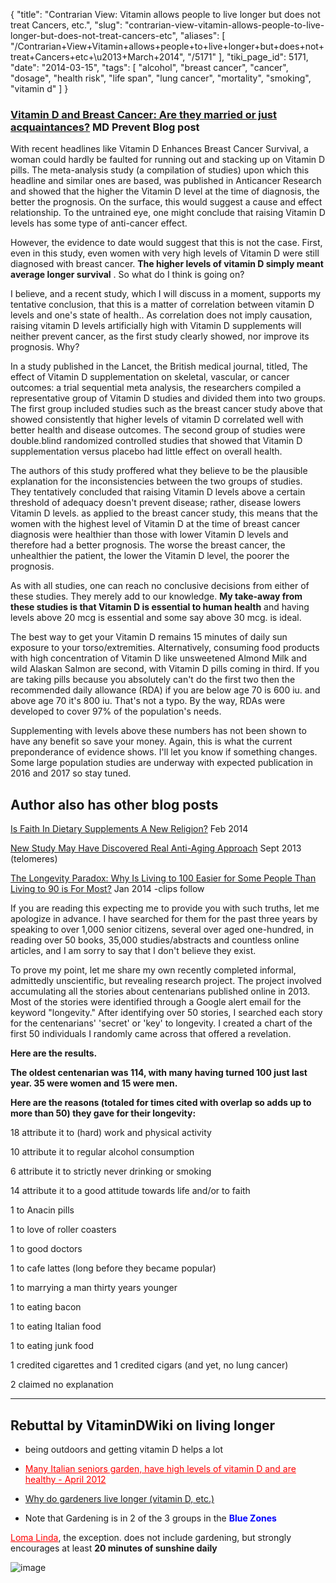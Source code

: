 {
    "title": "Contrarian View: Vitamin allows people to live longer but does not treat Cancers, etc.",
    "slug": "contrarian-view-vitamin-allows-people-to-live-longer-but-does-not-treat-cancers-etc",
    "aliases": [
        "/Contrarian+View+Vitamin+allows+people+to+live+longer+but+does+not+treat+Cancers+etc+\u2013+March+2014",
        "/5171"
    ],
    "tiki_page_id": 5171,
    "date": "2014-03-15",
    "tags": [
        "alcohol",
        "breast cancer",
        "cancer",
        "dosage",
        "health risk",
        "life span",
        "lung cancer",
        "mortality",
        "smoking",
        "vitamin d"
    ]
}


### [Vitamin D and Breast Cancer: Are they married or just acquaintances?](http://mdprevent.blogspot.com/2014/03/vitamin-d-and-breast-cancer-married-or.html%20) MD Prevent Blog post

With recent headlines like Vitamin D Enhances Breast Cancer Survival, a woman could hardly be faulted for running out and stacking up on Vitamin D pills.  The meta-analysis study (a compilation of studies) upon which this headline and similar ones are based, was published in Anticancer Research and showed that the higher the Vitamin D level at the time of diagnosis, the better the prognosis. On the surface, this would suggest a cause and effect relationship.  To the untrained eye, one might conclude that raising Vitamin D levels has some type of anti-cancer effect.

However, the evidence to date would suggest that this is not the case. First, even in this study, even women with very high levels of Vitamin D were still diagnosed with breast cancer.   **The higher levels of vitamin D simply meant average longer survival** . So what do I think is going on? 

I believe, and a recent study, which I will discuss in a moment, supports my tentative conclusion, that this is a matter of correlation between vitamin D levels and one's state of health..  As correlation does not imply causation, raising vitamin D levels artificially high with Vitamin D supplements will neither prevent cancer, as the first study clearly showed, nor improve its prognosis. Why?

In a study published in the Lancet, the British medical journal, titled,  The effect of Vitamin D supplementation on skeletal, vascular, or cancer outcomes: a trial sequential meta analysis, the researchers compiled a representative group of Vitamin D studies and divided them into two groups. The first group included studies such as the breast cancer study above that showed consistently that higher levels of vitamin D correlated well with better health and disease outcomes. The second group of studies were double.blind randomized controlled studies that showed that Vitamin D supplementation versus placebo had little effect on overall health.

The authors of this study proffered what they believe to be the plausible explanation for the inconsistencies between the two groups of studies.  They tentatively concluded that raising Vitamin D levels above a certain threshold of adequacy doesn't prevent disease; rather, disease lowers Vitamin D levels.  as applied to the breast cancer study, this means that the women with the highest level of Vitamin D at the time of breast cancer diagnosis were healthier than those with lower Vitamin D levels and therefore had a better prognosis.  The worse the breast cancer, the unhealthier the patient, the lower the Vitamin D level, the poorer the prognosis.

As with all studies, one can reach no conclusive decisions from either of these studies. They merely add to our knowledge.  **My take-away from these studies is that Vitamin D is essential to human health**  and having levels above 20 mcg is essential and some say above 30 mcg. is ideal. 

The best way to get your Vitamin D remains 15 minutes of daily sun exposure to your torso/extremities. Alternatively, consuming food products with high concentration of Vitamin D like unsweetened Almond Milk and wild Alaskan Salmon are second, with Vitamin D pills coming in third. If you are taking pills because you absolutely can't do the first two then the recommended daily allowance (RDA) if you are below age 70 is 600 iu. and above age 70 it's 800 iu. That's not a typo. By the way, RDAs were developed to cover 97% of the population's needs. 

Supplementing with levels above these numbers has not been shown to have any benefit so save your money.  Again, this is what the current preponderance of evidence shows.  I'll let you know if something changes. Some large population studies are underway with expected publication in 2016 and 2017 so stay tuned.

## Author also has other blog posts

[Is Faith In Dietary Supplements A New Religion?](http://mdprevent.blogspot.com/2014_02_01_archive.html%20) Feb 2014

[New Study May Have Discovered Real Anti-Aging Approach](http://mdprevent.blogspot.com/2013_09_01_archive.html%20) Sept 2013 (telomeres)

[The Longevity Paradox: Why Is Living to 100 Easier for Some People Than Living to 90 is For Most?](http://mdprevent.blogspot.com/2014/01/the-longevity-lie-absence-of-absolutes.html%20)  Jan 2014 -clips follow

If you are reading this expecting me to provide you with such truths, let me apologize in advance. I have searched for them for the past three years by speaking to over 1,000 senior citizens, several over aged one-hundred, in reading over 50 books, 35,000 studies/abstracts and countless online articles, and I am sorry to say that I don't believe they exist.

To prove my point, let me share my own recently completed informal, admittedly unscientific, but revealing research project. The project involved accumulating all the stories about centenarians published online in 2013. Most of the stories were identified through a Google alert email for the keyword "longevity." After identifying over 50 stories, I searched each story for the centenarians' 'secret' or 'key' to longevity. I created a chart of the first 50 individuals I randomly came across that offered a revelation.

 **Here are the results.** 

 **The oldest centenarian was 114, with many having turned 100 just last year. 35 were women and 15 were men.** 

 **Here are the reasons (totaled for times cited with overlap so adds up to more than 50) they gave for their longevity:** 

18 attribute it to (hard) work and physical activity

10 attribute it to regular alcohol consumption

6 attribute it to strictly never drinking or smoking

14 attribute it to a good attitude towards life and/or to faith

1 to Anacin pills

1 to love of roller coasters

1 to good doctors

1 to cafe lattes (long before they became popular)

1 to marrying a man thirty years younger

1 to eating bacon

1 to eating Italian food

1 to eating junk food

1 credited  cigarettes and 1 credited cigars (and yet, no lung cancer)

2 claimed no explanation

---

## Rebuttal by VitaminDWiki on living longer   
 - being outdoors and getting vitamin D helps a lot

* <a href="/posts/many-italian-seniors-garden-have-high-levels-of-vitamin-d-and-are-healthy" style="color: red; text-decoration: underline;" title="This post/category does not exist yet: Many Italian seniors garden, have high levels of vitamin D and are healthy - April 2012">Many Italian seniors garden, have high levels of vitamin D and are healthy - April 2012</a>

* [Why do gardeners live longer (vitamin D, etc.) ](/posts/why-do-gardeners-live-longer-vitamin-d-etc)

* Note that Gardening is in 2 of the 3 groups in the  **<span style="color:#00F;">Blue Zones</span>** 

<a href="/posts/loma-linda" style="color: red; text-decoration: underline;" title="This link has an unknown page_id: 1773">Loma Linda</a>, the exception. does not include gardening, but strongly encourages at least  **20 minutes of sunshine daily** 

<img src="https://d378j1rmrlek7x.cloudfront.net/attachments/gif/vendiagram-blue-zones.gif" alt="image">